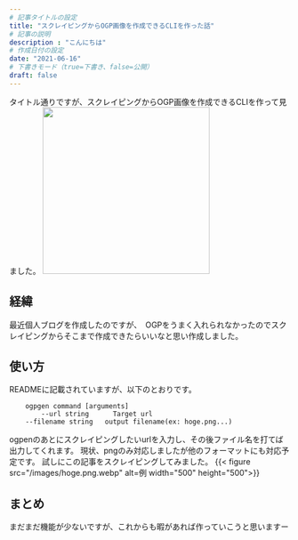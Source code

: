 ```yaml
---
# 記事タイトルの設定
title: "スクレイピングからOGP画像を作成できるCLIを作った話"
# 記事の説明
description : "こんにちは"
# 作成日付の設定
date: "2021-06-16"
# 下書きモード（true=下書き、false=公開）
draft: false
---
```

タイトル通りですが、スクレイピングからOGP画像を作成できるCLIを作って見ました。
<a href="https://github.com/komisan19/ogpgen"><img src="https://github-link-card.s3.ap-northeast-1.amazonaws.com/komisan19/ogpgen.png" width="300px"></a>

## 経緯
最近個人ブログを作成したのですが、　OGPをうまく入れられなかったのでスクレイピングからそこまで作成できたらいいなと思い作成しました。
## 使い方
READMEに記載されていますが、以下のとおりです。

```
    ogpgen command [arguments]
        --url string      Target url
	--filename string   output filename(ex: hoge.png...)
```

ogpenのあとにスクレイピングしたいurlを入力し、その後ファイル名を打てば出力してくれます。
現状、pngのみ対応しましたが他のフォーマットにも対応予定です。
試しにこの記事をスクレイピングしてみました。
{{< figure src="/images/hoge.png.webp" alt=例 width="500" height="500">}}



## まとめ
まだまだ機能が少ないですが、これからも暇があれば作っていこうと思いますー

